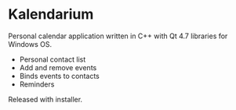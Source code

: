 Kalendarium
===========

Personal calendar application written in C++ with Qt 4.7 libraries for Windows OS.

- Personal contact list
- Add and remove events
- Binds events to contacts
- Reminders

Released with installer.

